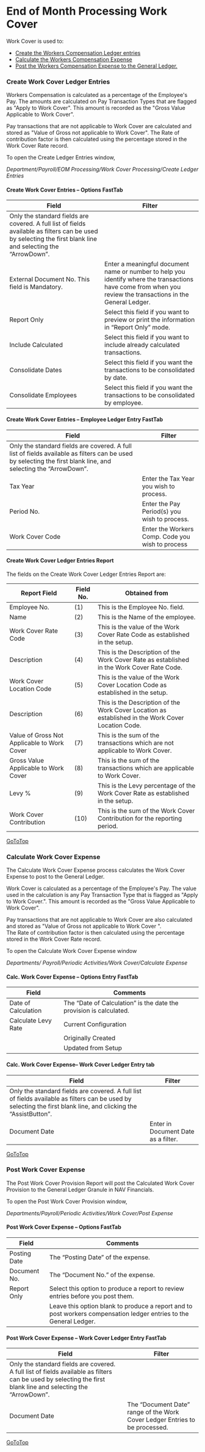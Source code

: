 # End of Month Processing Work Cover

Work Cover is used to:

- [Create the Workers Compensation Ledger entries](#create-work-cover-ledger-entries)
- [Calculate the Workers Compensation Expense](#calculate-work-cover-expense)
- [Post the Workers Compensation Expense to the General Ledger.](#post-work-cover-expense)


### Create Work Cover Ledger Entries

Workers Compensation is calculated as a percentage of the Employee's Pay.  The amounts are calculated on Pay Transaction Types that are flagged as "Apply to Work Cover".  This amount is recorded as the "Gross Value Applicable to Work Cover".

Pay transactions that are not applicable to Work Cover are calculated and stored as "Value of Gross not applicable to Work Cover".  The Rate of contribution factor is then calculated using the percentage stored in the Work Cover Rate record.

To open the Create Ledger Entries window, 

*Department/Payroll/EOM Processing/Work Cover Processing/Create Ledger Entries*
 

#### Create Work Cover Entries – Options FastTab

|Field	|Filter|
|---|---|
|Only the standard fields are covered.  A full list of fields available as filters can be used by selecting the first blank line and selecting the “ArrowDown”.
|External Document No.	This field is Mandatory.  |Enter a meaningful document name or number to help you identify where the transactions have come from when you review the transactions in the General Ledger.
|Report Only	|Select this field if you want to preview or print the information in “Report Only” mode.
|Include Calculated|	Select this field if you want to include already calculated transactions.
|Consolidate Dates	|Select this field if you want the transactions to be consolidated by date.
|Consolidate Employees|	Select this field if you want the transactions to be consolidated by employee.


#### Create Work Cover Entries – Employee Ledger Entry FastTab

|Field|	Filter|
|---|---|
|Only the standard fields are covered.  A full list of fields available as filters can be used by selecting the first blank line, and selecting the “ArrowDown”.
|Tax Year|	Enter the Tax Year you wish to process.
|Period No.|	Enter the Pay Period(s) you wish to process.
|Work Cover Code|	Enter the Workers Comp. Code you wish to process


#### Create Work Cover Ledger Entries Report

The fields on the Create Work Cover Ledger Entries Report are:

|Report Field	|Field No.|	Obtained from|
|---|---|---|
|Employee No.	|(1)|	This is the Employee No. field.
|Name	|(2)|	This is the Name of the employee.
|Work Cover Rate Code	|(3)|	This is the value of the Work Cover Rate Code as established in the setup.
|Description	|(4)|	This is the Description of the Work Cover Rate as established in the Work Cover Rate Code.
|Work Cover Location Code	|(5)|	This is the value of the Work Cover Location Code as established in the setup.
|Description	|(6)|	This is the Description of the Work Cover Location as established in the Work Cover Location Code.
|Value of Gross Not Applicable to Work Cover	|(7)|	This is the sum of the transactions which are not applicable to Work Cover.
|Gross Value Applicable to Work Cover	|(8)|	This is the sum of the transactions which are applicable to Work Cover.
|Levy %	|(9)|	This is the Levy percentage of the Work Cover Rate as established in the setup.
|Work Cover Contribution	|(10)|	This is the sum of the Work Cover Contribution for the reporting period.

[GoToTop](#end-of-month-processing-work-cover)

### Calculate Work Cover Expense

The Calculate Work Cover Expense process calculates the Work Cover Expense to post to the General Ledger.

Work Cover is calculated as a percentage of the Employee's Pay.  The value used in the calculation is any Pay Transaction Type that is flagged as "Apply to Work Cover.".  This amount is recorded as the "Gross Value Applicable to Work Cover".

Pay transactions that are not applicable to Work Cover are also calculated and stored as "Value of Gross not applicable to Work Cover ".  
The Rate of contribution factor is then calculated using the percentage stored in the Work Cover Rate record.

To open the Calculate Work Cover Expense window

*Departments/ Payroll/Periodic Activities/Work Cover/Calculate Expense*
 

#### Calc. Work Cover Expense – Options Entry FastTab

|Field	|Comments|
|---|---|
|Date of Calculation|	The “Date of Calculation” is the date the provision is calculated.
|Calculate Levy Rate	|Current Configuration
||Originally Created
||Updated from Setup


#### Calc. Work Cover Expense– Work Cover Ledger Entry tab

|Field	|Filter|
|---|---|
|Only the standard fields are covered.  A full list of fields available as filters can be used by selecting the first blank line, and clicking the “AssistButton”.  
|Document Date|	Enter in Document Date as a filter.


[GoToTop](#end-of-month-processing-work-cover)

### Post Work Cover Expense

The Post Work Cover Provision Report will post the Calculated Work Cover Provision to the General Ledger Granule in NAV Financials.

To open the Post Work Cover Provision window, 

*Departments/Payroll/Periodic Activities/Work Cover/Post Expense*
 
#### Post Work Cover Expense – Options FastTab

|Field	|Comments|
|---|---|
|Posting Date	|The “Posting Date” of the expense.
|Document No.	|The “Document No.” of the expense.
|Report Only	|Select this option to produce a report to review entries before you post them.
||Leave this option blank to produce a report and to post workers compensation ledger entries to the General Ledger.  


#### Post Work Cover Expense – Work Cover Ledger Entry FastTab

|Field	|Filter|
|---|---|
|Only the standard fields are covered.  A full list of fields available as filters can be used by selecting the first blank line and selecting the “ArrowDown”.
|Document Date|	The “Document Date” range of the Work Cover Ledger Entries to be processed.

 
 [GoToTop](#end-of-month-processing-work-cover)
